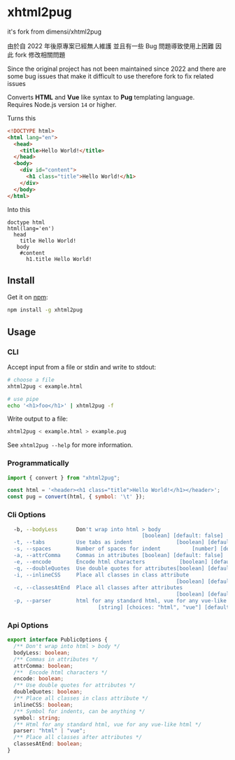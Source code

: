 # xhtml2pug

it's fork from dimensi/xhtml2pug

由於自 2022 年後原專案已經無人維護
並且有一些 Bug 問題導致使用上困難
因此 fork 修改相關問題

Since the original project has not been maintained since 2022
and there are some bug issues that make it difficult to use
therefore fork to fix related issues

Converts **HTML** and **Vue** like syntax to **Pug** templating language.  
Requires Node.js version `14` or higher.


Turns this

```html
<!DOCTYPE html>
<html lang="en">
  <head>
    <title>Hello World!</title>
  </head>
  <body>
    <div id="content">
      <h1 class="title">Hello World!</h1>
    </div>
  </body>
</html>
```

Into this

```pug
doctype html
html(lang='en')
  head
    title Hello World!
   body
    #content
      h1.title Hello World!
```

## Install

Get it on [npm](https://www.npmjs.com/package/xhtml2pug):

```bash
npm install -g xhtml2pug
```

## Usage

### CLI

Accept input from a file or stdin and write to stdout:

```bash
# choose a file
xhtml2pug < example.html

# use pipe
echo '<h1>foo</h1>' | xhtml2pug -f
```

Write output to a file:

```bash
xhtml2pug < example.html > example.pug
```

See `xhtml2pug --help` for more information.

### Programmatically

```js
import { convert } from "xhtml2pug";

const html = '<header><h1 class="title">Hello World!</h1></header>';
const pug = convert(html, { symbol: '\t' });
```

### Cli Options

```bash
  -b, --bodyLess      Don't wrap into html > body
                                           [boolean] [default: false]
  -t, --tabs          Use tabs as indent              [boolean] [default: false]
  -s, --spaces        Number of spaces for indent          [number] [default: 2]
  -a, --attrComma     Commas in attributes [boolean] [default: false]
  -e, --encode        Encode html characters           [boolean] [default: true]
  -q, --doubleQuotes  Use double quotes for attributes[boolean] [default: false]
  -i, --inlineCSS     Place all classes in class attribute
                                                      [boolean] [default: false]
  -c, --classesAtEnd  Place all classes after attributes
                                                      [boolean] [default: false]
  -p, --parser        html for any standard html, vue for any vue-like html
                             [string] [choices: "html", "vue"] [default: "html"]
```

### Api Options

```ts
export interface PublicOptions {
  /** Don't wrap into html > body */
  bodyLess: boolean;
  /** Commas in attributes */
  attrComma: boolean;
  /**  Encode html characters */
  encode: boolean;
  /** Use double quotes for attributes */
  doubleQuotes: boolean;
  /** Place all classes in class attribute */
  inlineCSS: boolean;
  /** Symbol for indents, can be anything */
  symbol: string;
  /** Html for any standard html, vue for any vue-like html */
  parser: "html" | "vue";
  /** Place all classes after attributes */
  classesAtEnd: boolean;
}
```
